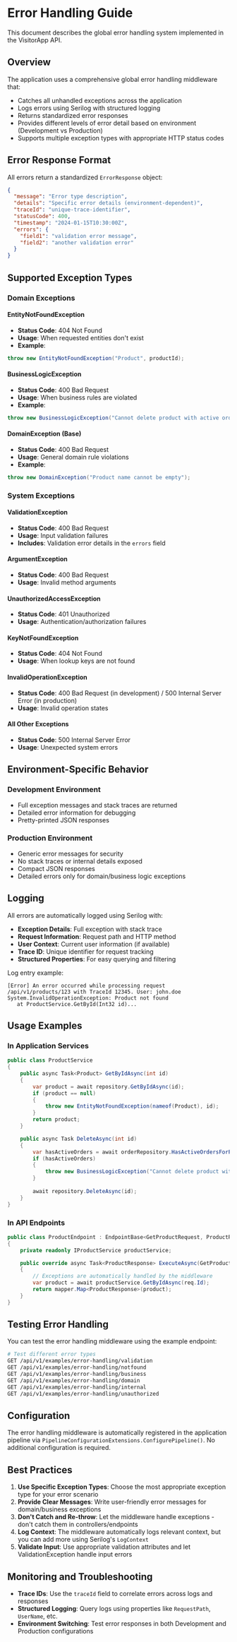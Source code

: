 # Error Handling Guide

This document describes the global error handling system implemented in the VisitorApp API.

## Overview

The application uses a comprehensive global error handling middleware that:

- Catches all unhandled exceptions across the application
- Logs errors using Serilog with structured logging
- Returns standardized error responses
- Provides different levels of error detail based on environment (Development vs Production)
- Supports multiple exception types with appropriate HTTP status codes

## Error Response Format

All errors return a standardized `ErrorResponse` object:

```json
{
  "message": "Error type description",
  "details": "Specific error details (environment-dependent)",
  "traceId": "unique-trace-identifier",
  "statusCode": 400,
  "timestamp": "2024-01-15T10:30:00Z",
  "errors": {
    "field1": "validation error message",
    "field2": "another validation error"
  }
}
```

## Supported Exception Types

### Domain Exceptions

#### EntityNotFoundException
- **Status Code**: 404 Not Found
- **Usage**: When requested entities don't exist
- **Example**:
```csharp
throw new EntityNotFoundException("Product", productId);
```

#### BusinessLogicException
- **Status Code**: 400 Bad Request
- **Usage**: When business rules are violated
- **Example**:
```csharp
throw new BusinessLogicException("Cannot delete product with active orders");
```

#### DomainException (Base)
- **Status Code**: 400 Bad Request
- **Usage**: General domain rule violations
- **Example**:
```csharp
throw new DomainException("Product name cannot be empty");
```

### System Exceptions

#### ValidationException
- **Status Code**: 400 Bad Request
- **Usage**: Input validation failures
- **Includes**: Validation error details in the `errors` field

#### ArgumentException
- **Status Code**: 400 Bad Request
- **Usage**: Invalid method arguments

#### UnauthorizedAccessException
- **Status Code**: 401 Unauthorized
- **Usage**: Authentication/authorization failures

#### KeyNotFoundException
- **Status Code**: 404 Not Found
- **Usage**: When lookup keys are not found

#### InvalidOperationException
- **Status Code**: 400 Bad Request (in development) / 500 Internal Server Error (in production)
- **Usage**: Invalid operation states

#### All Other Exceptions
- **Status Code**: 500 Internal Server Error
- **Usage**: Unexpected system errors

## Environment-Specific Behavior

### Development Environment
- Full exception messages and stack traces are returned
- Detailed error information for debugging
- Pretty-printed JSON responses

### Production Environment
- Generic error messages for security
- No stack traces or internal details exposed
- Compact JSON responses
- Detailed errors only for domain/business logic exceptions

## Logging

All errors are automatically logged using Serilog with:

- **Exception Details**: Full exception with stack trace
- **Request Information**: Request path and HTTP method
- **User Context**: Current user information (if available)
- **Trace ID**: Unique identifier for request tracking
- **Structured Properties**: For easy querying and filtering

Log entry example:
```
[Error] An error occurred while processing request /api/v1/products/123 with TraceId 12345. User: john.doe
System.InvalidOperationException: Product not found
   at ProductService.GetById(Int32 id)...
```

## Usage Examples

### In Application Services

```csharp
public class ProductService
{
    public async Task<Product> GetByIdAsync(int id)
    {
        var product = await repository.GetByIdAsync(id);
        if (product == null)
        {
            throw new EntityNotFoundException(nameof(Product), id);
        }
        return product;
    }

    public async Task DeleteAsync(int id)
    {
        var hasActiveOrders = await orderRepository.HasActiveOrdersForProduct(id);
        if (hasActiveOrders)
        {
            throw new BusinessLogicException("Cannot delete product with active orders");
        }
        
        await repository.DeleteAsync(id);
    }
}
```

### In API Endpoints

```csharp
public class ProductEndpoint : EndpointBase<GetProductRequest, ProductResponse>
{
    private readonly IProductService productService;

    public override async Task<ProductResponse> ExecuteAsync(GetProductRequest req, CancellationToken ct)
    {
        // Exceptions are automatically handled by the middleware
        var product = await productService.GetByIdAsync(req.Id);
        return mapper.Map<ProductResponse>(product);
    }
}
```

## Testing Error Handling

You can test the error handling middleware using the example endpoint:

```bash
# Test different error types
GET /api/v1/examples/error-handling/validation
GET /api/v1/examples/error-handling/notfound
GET /api/v1/examples/error-handling/business
GET /api/v1/examples/error-handling/domain
GET /api/v1/examples/error-handling/internal
GET /api/v1/examples/error-handling/unauthorized
```

## Configuration

The error handling middleware is automatically registered in the application pipeline via `PipelineConfigurationExtensions.ConfigurePipeline()`. No additional configuration is required.

## Best Practices

1. **Use Specific Exception Types**: Choose the most appropriate exception type for your error scenario
2. **Provide Clear Messages**: Write user-friendly error messages for domain/business exceptions
3. **Don't Catch and Re-throw**: Let the middleware handle exceptions - don't catch them in controllers/endpoints
4. **Log Context**: The middleware automatically logs relevant context, but you can add more using Serilog's `LogContext`
5. **Validate Input**: Use appropriate validation attributes and let ValidationException handle input errors

## Monitoring and Troubleshooting

- **Trace IDs**: Use the `traceId` field to correlate errors across logs and responses
- **Structured Logging**: Query logs using properties like `RequestPath`, `UserName`, etc.
- **Environment Switching**: Test error responses in both Development and Production configurations 